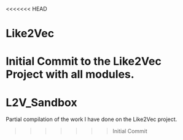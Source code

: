 <<<<<<< HEAD
# Like2Vec
Initial Commit to the Like2Vec Project with all modules.
=======
# L2V_Sandbox
Partial compilation of the work I have done on the Like2Vec project.
>>>>>>> Initial Commit
